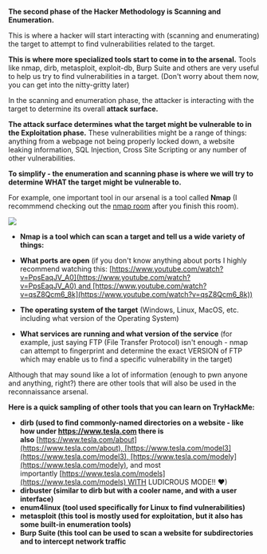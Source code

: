 **The second phase of the Hacker Methodology is Scanning and Enumeration.**

This is where a hacker will start interacting with (scanning and enumerating) the target to attempt to find vulnerabilities related to the target.

**This is where more specialized tools start to come in to the arsenal.** Tools like nmap, dirb, metasploit, exploit-db, Burp Suite and others are very useful to help us try to find vulnerabilities in a target. (Don't worry about them now, you can get into the nitty-gritty later)

In the scanning and enumeration phase, the attacker is interacting with the target to determine its overall **attack surface.**

**The attack surface determines what the target might be vulnerable to in the Exploitation phase.** These vulnerabilities might be a range of things: anything from a webpage not being properly locked down, a website leaking information, SQL Injection, Cross Site Scripting or any number of other vulnerabilities.

**To simplify - the enumeration and scanning phase is where we will try to determine WHAT the target might be vulnerable to.**

For example, one important tool in our arsenal is a tool called **Nmap** (I recommmend checking out the [nmap room](https://tryhackme.com/room/furthernmap) after you finish this room).

![](https://www.ethicaltechsupport.com/wp-content/uploads/2018/07/p-nmap.png)  

-   **Nmap is a tool which can scan a target and tell us a wide variety of things:**

-   **What ports are open** (if you don't know anything about ports I highly recommend watching this: [https://www.youtube.com/watch?v=PpsEaqJV_A0](https://www.youtube.com/watch?v=PpsEaqJV_A0) and [https://www.youtube.com/watch?v=qsZ8Qcm6_8k](https://www.youtube.com/watch?v=qsZ8Qcm6_8k))
-   **The operating system of the target** (Windows, Linux, MacOS, etc. including what version of the Operating System)
-   **What services are running and what version of the service** (for example, just saying FTP (File Transfer Protocol) isn't enough - nmap can attempt to fingerprint and determine the exact VERSION of FTP which may enable us to find a specific vulnerability in the target)

Although that may sound like a lot of information (enough to pwn anyone and anything, right?) there are other tools that will also be used in the reconnaissance arsenal.

**Here is a quick sampling of other tools that you can learn on TryHackMe:**

-   **dirb (used to find commonly-named directories on a website - like how under https://www.tesla.com there is also** [https://www.tesla.com/about](https://www.tesla.com/about), [https://www.tesla.com/model3](https://www.tesla.com/model3), [https://www.tesla.com/modely](https://www.tesla.com/modely), and most importantly [https://www.tesla.com/models](https://www.tesla.com/models) WITH LUDICROUS MODE!! ♥) 
-   **dirbuster (similar to dirb but with a cooler name, and with a user interface)**
-   **enum4linux (tool used specifically for Linux to find vulnerabilities)**
-   **metasploit (this tool is mostly used for exploitation, but it also has some built-in enumeration tools)**
-   **Burp Suite (this tool can be used to scan a website for subdirectories and to intercept network traffic**
